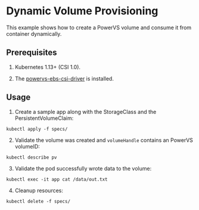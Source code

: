 # Dynamic Volume Provisioning
This example shows how to create a PowerVS volume and consume it from container dynamically.

## Prerequisites

1. Kubernetes 1.13+ (CSI 1.0).

2. The [powervs-ebs-csi-driver](https://github.com/ppc64le-cloud/powervs-csi-driver) is installed.

## Usage

1. Create a sample app along with the StorageClass and the PersistentVolumeClaim:
```
kubectl apply -f specs/
```

2. Validate the volume was created and `volumeHandle` contains an PowerVS volumeID:
```
kubectl describe pv
```

3. Validate the pod successfully wrote data to the volume:
```
kubectl exec -it app cat /data/out.txt
```

4. Cleanup resources:
```
kubectl delete -f specs/
```